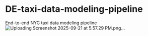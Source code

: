 # DE-taxi-data-modeling-pipeline
End-to-end NYC taxi data modeling pipeline 
![Uploading Screenshot 2025-09-21 at 5.57.29 PM.png…]()
